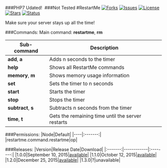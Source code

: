 ###PHP7 Udated!
 ###Not Tested
#RestartMe
[![Forks](https://img.shields.io/github/forks/NebulaLabs/RestartMe-PM.svg?style=flat-square)](https://github.com/NebulaLabs/RestartMe-PM/network)
[![Issues](http://img.shields.io/github/issues-raw/NebulaLabs/RestartMe-PM.svg?style=flat-square)](https://github.com/NebulaLabs/RestartMe-PM/issues)
[![License](https://img.shields.io/badge/license-MIT-red.svg?style=flat-square)](https://github.com/NebulaLabs/RestartMe-PM/blob/master/LICENSE.txt)
[![Stars](https://img.shields.io/github/stars/NebulaLabs/RestartMe-PM.svg?style=flat-square)](https://github.com/NebulaLabs/RestartMe-PM/stargazers)
[![Status](https://img.shields.io/badge/status-active-green.svg?style=flat-square)](https://github.com/NebulaLabs/RestartMe-PM)

Make sure your server stays up all the time!

###Commands:
Main command: **restartme**, **rm**

|Sub-command|Description|
|-----------|-----------|
|**add**, **a**|Adds n seconds to the timer|
|**help**|Shows all RestartMe commands|
|**memory**, **m**|Shows memory usage information|
|**set**|Sets the timer to n seconds|
|**start**|Starts the timer|
|**stop**|Stops the timer|
|**subtract**, **s**|Subtracts n seconds from the timer|
|**time**, **t**|Gets the remaining time until the server restarts|

###Permissions:
|Node|Default|
|----|:-------:|
|restartme.command.restartme|op|

###Releases:
|Version|Release Date|Download|
|:-------:|------------|:--------:|
|1.0.0|September 10, 2015|[available](https://github.com/Gamecrafter/PocketMine-Plugins/blob/master/RestartMe/releases/RestartMe_v1.0.0.phar?raw=true)|
|1.1.0|October 12, 2015|[available](http://forums.pocketmine.net/plugins/restartme.1509/download?version=2836)|
|1.2.0|December 25, 2015|[available](http://forums.pocketmine.net/plugins/restartme.1509/download?version=2907)|
|1.3.0|?|unavailable|
